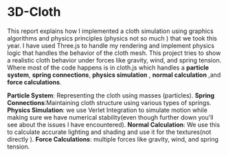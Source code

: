 # 3D-Cloth
This report explains how I implemented a cloth simulation using graphics algorithms and physics principles (physics not so much ) that we took this year. I have used Three.js to handle my rendering and implement physics logic that handles the behavior of the cloth mesh. This project tries to show a realistic cloth behavior under forces like gravity, wind, and spring tension. Where most of the code happens is in cloth.js which handles a **particle system**, **spring connections**, **physics simulation** , **normal calculation** ,and **force calculations**.

**Particle System**: Representing the cloth using masses (particles).
**Spring Connections**:Maintaining cloth structure using various types of springs.
**Physics Simulation**: we use Verlet Integration to simulate motion while making sure we have numerical stability(even though further down you'll see about the issues I have encountered).
**Normal Calculation**: We use this to calculate accurate lighting and shading and use it for the textures(not directly ).
**Force Calculations**: multiple forces like gravity, wind, and spring tension.
